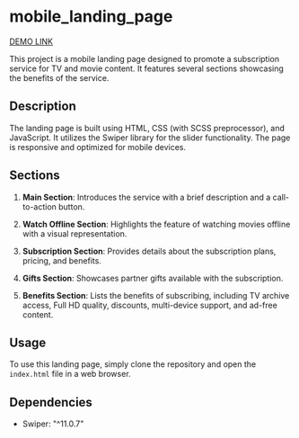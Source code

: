 # mobile_landing_page

[DEMO LINK](https://annabasenyuk.github.io/mobile_landing_page/)

This project is a mobile landing page designed to promote a subscription service for TV and movie content. It features several sections showcasing the benefits of the service.

## Description

The landing page is built using HTML, CSS (with SCSS preprocessor), and JavaScript. It utilizes the Swiper library for the slider functionality. The page is responsive and optimized for mobile devices.

## Sections

1. **Main Section**: Introduces the service with a brief description and a call-to-action button.

2. **Watch Offline Section**: Highlights the feature of watching movies offline with a visual representation.

3. **Subscription Section**: Provides details about the subscription plans, pricing, and benefits.

4. **Gifts Section**: Showcases partner gifts available with the subscription.

5. **Benefits Section**: Lists the benefits of subscribing, including TV archive access, Full HD quality, discounts, multi-device support, and ad-free content.

## Usage

To use this landing page, simply clone the repository and open the `index.html` file in a web browser.

## Dependencies

- Swiper: "^11.0.7"
